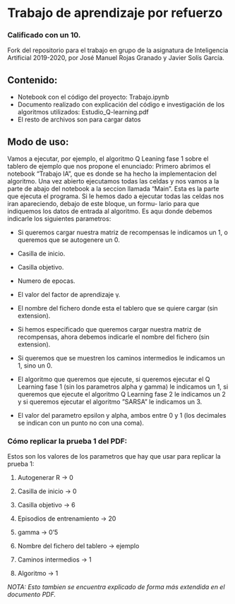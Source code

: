 # Trabajo de aprendizaje por refuerzo
### Calificado con un 10.

Fork del repositorio para el trabajo en grupo de la asignatura de Inteligencia Artificial 2019-2020, por José Manuel Rojas Granado y Javier Solís García.

## Contenido:

- Notebook con el código del proyecto: Trabajo.ipynb
- Documento realizado con explicación del código e investigación de los algoritmos utilizados: Estudio_Q-learning.pdf
- El resto de archivos son para cargar datos

## Modo de uso:


Vamos a ejecutar, por ejemplo, el algoritmo Q Leaning fase
1 sobre el tablero de ejemplo que nos propone el enunciado:
Primero abrimos el notebook “Trabajo IA”, que es donde
se ha hecho la implementacion del algoritmo. Una vez abierto 
ejecutamos todas las celdas y nos vamos a la parte de abajo
del notebook a la seccion llamada  “Main”. Esta es la parte
que ejecuta el programa. Si le hemos dado a ejecutar todas las
celdas nos iran apareciendo, debajo de este bloque, un formu- 
lario para que indiquemos los datos de entrada al algoritmo.
Es aquı donde debemos indicarle los siguientes parametros: 

- Si queremos cargar nuestra matriz de recompensas le
indicamos un 1, o queremos que se autogenere un 0.

- Casilla de inicio.

- Casilla objetivo.

- Numero de  epocas. 

- El valor del factor de aprendizaje γ.

- El nombre del fichero donde esta el tablero que se quiere cargar (sin extension). 

- Si hemos especificado que queremos cargar nuestra matriz de recompensas, ahora debemos indicarle el nombre del fichero (sin extension). 

- Si queremos que se muestren los caminos intermedios le indicamos un 1, sino un 0.

- El algoritmo que queremos que ejecute, si queremos ejecutar el Q Learning fase 1 (sin los parametros alpha y gamma) le indicamos un 1, si queremos que ejecute el algoritmo
Q Learning fase 2 le indicamos un 2 y si queremos ejecutar el algoritmo ”SARSA” le indicamos un 3.

- El valor del parametro epsilon y alpha, ambos entre 0 y 1 (los decimales se indican con un punto no con una coma).

### Cómo replicar la prueba 1 del PDF:

Estos son los valores de los parametros que hay que usar para replicar la prueba 1:

1. Autogenerar R -> 0

2. Casilla de inicio -> 0

3. Casilla objetivo -> 6

4. Episodios de entrenamiento -> 20

5. gamma -> 0’5

6. Nombre del fichero del tablero -> ejemplo

7. Caminos intermedios -> 1

8. Algoritmo -> 1

*NOTA: Esto tambien se encuentra explicado de forma más extendida en el documento PDF.*
